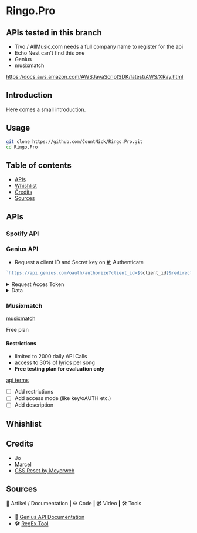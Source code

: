 # Ringo.Pro

<!-- <% results.map(item => { %>
      <div class="grid-item"><p>Cover art</p></div>
      <div class="grid-item"><p><%= item.title %></p></div>
      <div class="grid-item"><p><%= item.artist %></p></div>
      <div class="grid-item"><p>Lyrics</p></div>
      <% });%> <% } %> -->
<!-- ![Screenshot van de applicatie]() -->

## APIs tested in this branch

- Tivo / AllMusic.com needs a full company name to register for the api
- Echo Nest can't find this one
- Genius
- musixmatch

https://docs.aws.amazon.com/AWSJavaScriptSDK/latest/AWS/XRay.html

## Introduction

Here comes a small introduction.

## Usage

```zsh
git clone https://github.com/CountNick/Ringo.Pro.git
cd Ringo.Pro
```

## Table of contents

- [APIs](#apis)
- [Whishlist](#Whishlist)
- [Credits](#Credits)
- [Sources](#Sources)

## APIs

### Spotify API

### Genius API

- Request a client ID and Secret key on [#](#);
  Authenticate

```js
`https://api.genius.com/oauth/authorize?client_id=${client_id}&redirect_uri=${redirect_uri}&scope=${scope}&state=${state}&response_type=code`;
```

<details><summary>Request Acces Token</summary>

```js
async function getAccesToken(code) {
  const url = 'https://api.genius.com/oauth/token',
    bodyData = {
      code: code,
      client_id: client_id,
      client_secret: secret,
      redirect_uri: redirect_uri,
      response_type: 'code',
      grant_type: 'authorization_code',
    };
  const response = await fetch(url, {
    method: 'POST',
    headers: { Accept: 'application/json', 'Content-Type': 'application/json' },
    body: JSON.stringify(bodyData),
  });
  const jsonData = await response.json();
  console.log(jsonData);
  access_token = jsonData.access_token;
}
```

</details>

<details><summary>Data</summary>

```js
{
    highlights: [],
    index: 'song',
    type: 'song',
    result: {
      annotation_count: 7,
      api_path: '/songs/2288547',
      full_title: 'Manon by De Jeugd van Tegenwoordig',
      header_image_thumbnail_url: 'https://images.rapgenius.com/631233c9655a46e40e7a671fba27460c.300x170x1.jpg',
      header_image_url: 'https://images.rapgenius.com/631233c9655a46e40e7a671fba27460c.599x339x1.jpg',
      id: 2288547,
      lyrics_owner_id: 255445,
      lyrics_state: 'complete',
      path: '/De-jeugd-van-tegenwoordig-manon-lyrics',
      pyongs_count: 8,
      song_art_image_thumbnail_url: 'https://images.genius.com/a5f3dea785513a06e01a7753a2d6d59d.300x300x1.jpg',
      song_art_image_url: 'https://images.genius.com/a5f3dea785513a06e01a7753a2d6d59d.605x605x1.jpg',
      stats: { unreviewed_annotations: 1, hot: false, pageviews: 79651 },
      title: 'Manon',
      title_with_featured: 'Manon',
      url: 'https://genius.com/De-jeugd-van-tegenwoordig-manon-lyrics',
      primary_artist: {
        api_path: '/artists/18140',
        header_image_url: 'https://images.genius.com/f3c5b09c410385f4f19e52ee4b45baf3.1000x563x1.jpg',
        id: 18140,
        image_url: 'https://images.genius.com/51834e10506e8f674014396f8b46a114.500x500x1.jpg',
        is_meme_verified: false,
        is_verified: false,
        name: 'De Jeugd van Tegenwoordig',
        url: 'https://genius.com/artists/De-jeugd-van-tegenwoordig'
      }
```

</details>

### Musixmatch

[musixmatch](https://developer.musixmatch.com/)

Free plan

#### Restrictions

- limited to 2000 daily API Calls
- access to 30% of lyrics per song
- **Free testing plan for evaluation only**

[api terms](https://about.musixmatch.com/apiterms)

- [ ] Add restrictions
- [ ] Add access mode (like key/oAUTH etc.)
- [ ] Add description

## Whishlist

## Credits

- Jo
- Marcel
- [CSS Reset by Meyerweb](http://meyerweb.com/eric/tools/css/reset/)

## Sources

📖 Artikel / Documentation **|** ⚙️ Code **|** 📹 Video **|** 🛠 Tools

- 📖 [Genius API Documentation](https://docs.genius.com/)
- 🛠 [RegEx Tool](https://regexr.com/)
